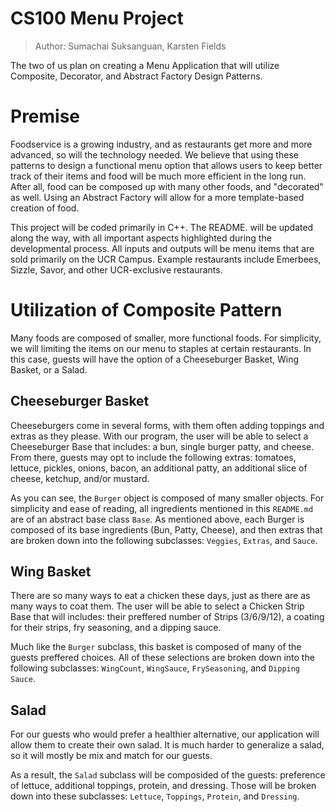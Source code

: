 # CS100 Menu Project

> Author: Sumachai Suksanguan, Karsten Fields


The two of us plan on creating a Menu Application that will utilize Composite, Decorator, and Abstract Factory Design Patterns.

# Premise

Foodservice is a growing industry, and as restaurants get more and more advanced, so will the technology needed.  We believe that using these patterns to design a functional menu option that allows users to keep better track of their items and food will be much more efficient in the long run. After all, food can be composed up with many other foods, and "decorated" as well.  Using an Abstract Factory will allow for a more template-based creation of food.

This project will be coded primarily in C++.  The README. will be updated along the way, with all important aspects highlighted during the developmental process.  All inputs and outputs will be menu items that are sold primarily on the UCR Campus.  Example restaurants include Emerbees, Sizzle, Savor, and other UCR-exclusive restaurants.

# Utilization of Composite Pattern 

Many foods are composed of smaller, more functional foods.  For simplicity, we will limiting the items on our menu to staples at certain restaurants.  In this case, guests will have the option of a Cheeseburger Basket, Wing Basket, or a Salad.

## Cheeseburger Basket

Cheeseburgers come in several forms, with them often adding toppings and extras as they please.  With our program, the user will be able to select a Cheeseburger Base that includes: a bun, single burger patty, and cheese.  From there, guests may opt to include the following extras: tomatoes, lettuce, pickles, onions, bacon, an additional patty, an additional slice of cheese, ketchup, and/or mustard.

As you can see, the `Burger` object is composed of many smaller objects.  For simplicity and ease of reading, all ingredients mentioned in this `README.md` are of an abstract base class `Base`.  As mentioned above, each Burger is composed of its base ingredients (Bun, Patty, Cheese), and then extras that are broken down into the following subclasses: `Veggies`, `Extras`, and `Sauce`.

## Wing Basket

There are so many ways to eat a chicken these days, just as there are as many ways to coat them. The user will be able to select a Chicken Strip Base that will includes: their preffered number of Strips (3/6/9/12), a coating for their strips, fry seasoning, and a dipping sauce.

Much like the `Burger` subclass, this basket is composed of many of the guests preffered choices.  All of these selections are broken down into the following subclasses: `WingCount`, `WingSauce`, `FrySeasoning`, and `Dipping Sauce`.

## Salad

For our guests who would prefer a healthier alternative, our application will allow them to create their own salad.  It is much harder to generalize a salad, so it will mostly be mix and match for our guests.  

As a result, the `Salad` subclass will be composided of the guests: preference of lettuce, additional toppings, protein, and dressing.  Those will be broken down into these subclasses: `Lettuce`, `Toppings`, `Protein`, and `Dressing`.
